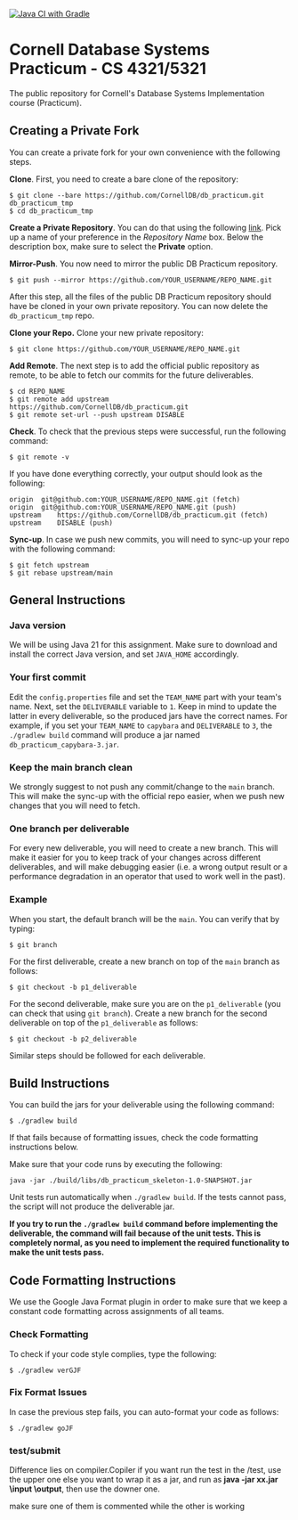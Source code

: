 [![Java CI with Gradle](https://github.com/CornellDB/db_practicum/actions/workflows/gradle.yml/badge.svg)](https://github.com/CornellDB/db_practicum/actions/workflows/gradle.yml)

# Cornell Database Systems Practicum - CS 4321/5321
The public repository for Cornell's Database Systems Implementation course (Practicum).

## Creating a Private Fork
You can create a private fork for your own convenience with the following steps.

**Clone**. First, you need to create a bare clone of the repository:

```
$ git clone --bare https://github.com/CornellDB/db_practicum.git db_practicum_tmp
$ cd db_practicum_tmp
```

**Create a Private Repository**. You can do that using the following [link](https://github.com/new). Pick up
a name of your preference in the *Repository Name* box. Below the description box, make sure to select the **Private**
option.

**Mirror-Push**. You now need to mirror the public DB Practicum repository.
```
$ git push --mirror https://github.com/YOUR_USERNAME/REPO_NAME.git
```

After this step, all the files of the public DB Practicum repository should have be cloned in your own private 
repository. You can now delete the `db_practicum_tmp` repo.

**Clone your Repo.** Clone your new private repository:
```
$ git clone https://github.com/YOUR_USERNAME/REPO_NAME.git
```

**Add Remote**. The next step is to add the official public repository as remote, to be able to fetch our commits for
the future deliverables.

```
$ cd REPO_NAME
$ git remote add upstream https://github.com/CornellDB/db_practicum.git
$ git remote set-url --push upstream DISABLE
```

**Check**. To check that the previous steps were successful, run the following command:
```
$ git remote -v
```

If you have done everything correctly, your output should look as the following:

```
origin	git@github.com:YOUR_USERNAME/REPO_NAME.git (fetch)
origin	git@github.com:YOUR_USERNAME/REPO_NAME.git (push)
upstream	https://github.com/CornellDB/db_practicum.git (fetch)
upstream	DISABLE (push)
```

**Sync-up**. In case we push new commits, you will need to sync-up your repo with the following command:
```
$ git fetch upstream
$ git rebase upstream/main
```

## General Instructions
### Java version
We will be using Java 21 for this assignment. Make sure to download and install the correct Java version, and set 
`JAVA_HOME` accordingly.
### Your first commit
Edit the `config.properties` file and set the `TEAM_NAME` part with your team's name. Next, set the `DELIVERABLE` 
variable to `1`. Keep in mind to update the latter in every deliverable, so the produced jars have the correct names.
For example, if you set your `TEAM_NAME` to `capybara` and `DELIVERABLE` to `3`, the `./gradlew build` command will 
produce a jar named `db_practicum_capybara-3.jar`.

### Keep the main branch clean
We strongly suggest to not push any commit/change to 
the `main` branch. This will make the sync-up with the official repo easier, when we push new changes that you will need
to fetch.

### One branch per deliverable
For every new deliverable, you will need to create a new branch. This will make it easier for you to keep track of your
changes across different deliverables, and will make debugging easier (i.e. a wrong output result or a performance 
degradation in an operator that used to work well in the past).

### Example
When you start, the default branch will be the `main`. You can verify that by typing:

```$ git branch```

For the first deliverable, create a new branch on top of the `main` branch as follows:

```$ git checkout -b p1_deliverable```

For the second deliverable, make sure you are on the `p1_deliverable` (you can check that using `git branch`). Create 
a new branch for the second deliverable on top of the `p1_deliverable` as follows:

```
$ git checkout -b p2_deliverable
```

Similar steps should be followed for each deliverable.

## Build Instructions
You can build the jars for your deliverable using the following command:

`$ ./gradlew build`

If that fails because of formatting issues, check the code formatting instructions below.

Make sure that your code runs by executing the following:

```java -jar ./build/libs/db_practicum_skeleton-1.0-SNAPSHOT.jar```

Unit tests run automatically when `./gradlew build`. If the tests cannot pass, the script will not produce 
the deliverable jar.

**If you try to run the `./gradlew build` command before implementing the deliverable, the command will fail because 
of the unit tests. This is completely normal, as you need to implement the required functionality to make the 
unit tests pass.**

## Code Formatting Instructions
We use the Google Java Format plugin in order to make sure that we keep a constant code formatting across assignments
of all teams.

### Check Formatting
To check if your code style complies, type the following:

`$ ./gradlew verGJF`

### Fix Format Issues
In case the previous step fails, you can auto-format your code as follows:

`$ ./gradlew goJF`


### test/submit
Difference lies on compiler.Copiler
if you want run the test in the /test,  use the upper one
else you want to wrap it as a jar, and run as **java -jar xx.jar \input \output**, then use the downer one.

make sure one of them is commented while the other is working